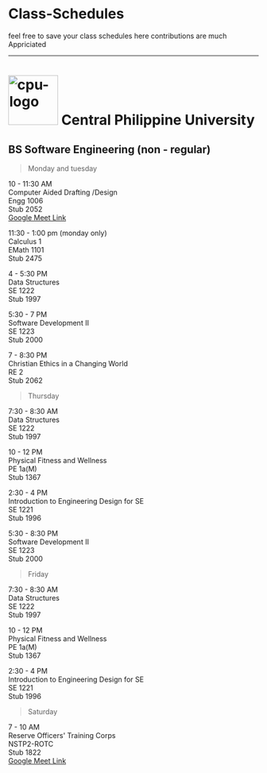 # Class-Schedules
feel free to save your class schedules here
contributions are much Appriciated

-----------------------------------------------------------

# <img src="https://cpu.edu.ph/wp-content/uploads/2018/04/cpu-logo.png" alt="cpu-logo" width="100" height="100"> Central Philippine University

## BS Software Engineering (non - regular)

> Monday and tuesday

10 - 11:30 AM </br>
Computer Aided Drafting /Design </br>
Engg 1006 </br>
Stub 2052 </br>
[Google Meet Link](https://us06web.zoom.us/j/83916297542?pwd=bjBVTGg4cWRkblpWSFpWM3luQnBIQT09) </br>

11:30 - 1:00 pm (monday only) </br>
Calculus 1 </br>
EMath 1101 </br>
Stub 2475 </br>

4 - 5:30 PM </br>
Data Structures </br>
SE 1222 </br>
Stub 1997 </br>

5:30 - 7 PM </br>
Software Development II </br>
SE 1223 </br>
Stub 2000 </br>

7 - 8:30 PM </br>
Christian Ethics in a Changing World </br>
RE 2 </br>
Stub 2062 </br>

> Thursday

7:30 - 8:30 AM </br>
Data Structures </br>
SE 1222 </br>
Stub 1997 </br>

10 - 12 PM </br>
Physical Fitness and Wellness </br>
PE 1a(M) </br>
Stub 1367 </br>

2:30 - 4 PM </br> 
Introduction to Engineering Design for SE </br> 
SE 1221 </br>
Stub 1996 </br>

5:30 - 8:30 PM </br>
Software Development II </br>
SE 1223 </br>
Stub 2000 </br>

> Friday

7:30 - 8:30 AM </br>
Data Structures </br>
SE 1222 </br>
Stub 1997 </br>

10 - 12 PM </br>
Physical Fitness and Wellness </br>
PE 1a(M) </br>
Stub 1367 </br>

2:30 - 4 PM </br>
Introduction to Engineering Design for SE </br>
SE 1221 </br>
Stub 1996 </br>

> Saturday

7 - 10 AM </br>
Reserve Officers' Training Corps </br>
NSTP2-ROTC </br>
Stub 1822 </br>
[Google Meet Link](https://meet.google.com/udy-qhnw-gcz) </br>

